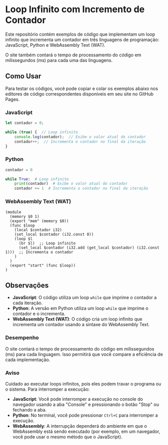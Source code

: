 # Loop Infinito com Incremento de Contador

Este repositório contém exemplos de código que implementam um loop infinito que incrementa um contador em três linguagens de programação: JavaScript, Python e WebAssembly Text (WAT).

O site também contará o tempo de processamento do código em milissegundos (ms) para cada uma das linguagens.

## Como Usar

Para testar os códigos, você pode copiar e colar os exemplos abaixo nos editores de código correspondentes disponíveis em seu site no GitHub Pages.

### JavaScript

```javascript
let contador = 0;

while (true) {  // Loop infinito
    console.log(contador);  // Exibe o valor atual do contador
    contador++;  // Incrementa o contador no final da iteração
}
```

### Python

```python
contador = 0

while True:  # Loop infinito
    print(contador)  # Exibe o valor atual do contador
    contador += 1  # Incrementa o contador no final da iteração
```

### WebAssembly Text (WAT)

```wat
(module
  (memory $0 1)
  (export "mem" (memory $0))
  (func $loop
    (local $contador i32)
    (set_local $contador (i32.const 0))
    (loop $l
      (br $l)  ;; Loop infinito
      (set_local $contador (i32.add (get_local $contador) (i32.const 1)))  ;; Incrementa o contador
    )
  )
  (export "start" (func $loop))
)
```

## Observações

- **JavaScript**: O código utiliza um loop `while` que imprime o contador a cada iteração.
- **Python**: A versão em Python utiliza um loop `while` que imprime o contador e o incrementa.
- **WebAssembly Text (WAT)**: O código cria um loop infinito que incrementa um contador usando a sintaxe do WebAssembly Text.

### Desempenho

O site contará o tempo de processamento do código em milissegundos (ms) para cada linguagem. Isso permitirá que você compare a eficiência de cada implementação.

### Aviso

Cuidado ao executar loops infinitos, pois eles podem travar o programa ou o sistema. Para interromper a execução:

- **JavaScript**: Você pode interromper a execução no console do navegador usando a aba "Console" e pressionando o botão "Stop" ou fechando a aba.
- **Python**: No terminal, você pode pressionar `Ctrl+C` para interromper a execução.
- **WebAssembly**: A interrupção dependerá do ambiente em que o WebAssembly está sendo executado (por exemplo, em um navegador, você pode usar o mesmo método que o JavaScript).
